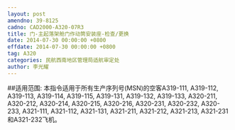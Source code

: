 ```yaml
---
layout: post
amendno: 39-8125
cadno: CAD2000-A320-07R3
title: 门-主起落架舱门作动筒安装座-检查/更换
date: 2014-07-30 00:00:00 +0800
effdate: 2014-07-30 00:00:00 +0800
tag: A320
categories: 民航西南地区管理局适航审定处
author: 李光耀
---
```


##适用范围:
本指令适用于所有生产序列号(MSN)的空客A319-111, A319-112, A319-113, A319-114, A319-115, A319-131, A319-132, A319-133, A320-211, A320-212, A320-214, A320-215, A320-216, A320-231, A320-232, A320-233, A321-111, A321-112, A321-131, A321-211, A321-212, A321-213, A321-231和A321-232飞机。

